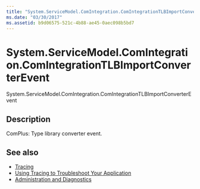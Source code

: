 ```yaml
---
title: "System.ServiceModel.ComIntegration.ComIntegrationTLBImportConverterEvent"
ms.date: "03/30/2017"
ms.assetid: b9d06575-521c-4b88-ae45-0aec098b5bd7
---
```

# System.ServiceModel.ComIntegration.ComIntegrationTLBImportConverterEvent
System.ServiceModel.ComIntegration.ComIntegrationTLBImportConverterEvent  
  
## Description  
 ComPlus: Type library converter event.  
  
## See also

- [Tracing](index.md)
- [Using Tracing to Troubleshoot Your Application](using-tracing-to-troubleshoot-your-application.md)
- [Administration and Diagnostics](../index.md)
